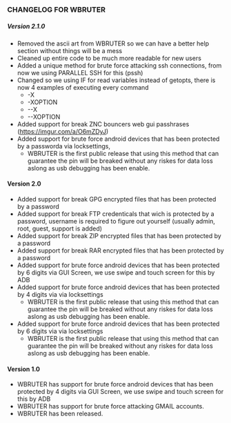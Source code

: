 ### CHANGELOG FOR WBRUTER

##### Version 2.1.0

-    Removed the ascii art from WBRUTER so we can have a better help section without things will be a mess
-    Cleaned up entire code to be much more readable for new users
-    Added a unique method for brute force attacking ssh connections, from now we using PARALLEL SSH for this (pssh)
-    Changed so we using IF for read variables instead of getopts, there is now 4 examples of executing every command
     + -X
     + -XOPTION
     + --X
     + --XOPTION
-    Added support for break ZNC bouncers web gui passhrases (https://imgur.com/a/O6mZDyJ)
-    Added support for brute force android devices that has been protected by a passworda via locksettings, 
     + WBRUTER is the first public release that using this method that can guarantee the pin will be breaked without any riskes for data loss aslong as usb debugging has been enable.

#### Version 2.0

-    Added support for break GPG encrypted files that has been protected by a password
-    Added support for break FTP credenticals that wich is protected by a password, username is required to figure out yourself (usually admin, root, guest, support is added)
-    Added support for break ZIP encrypted files that has been protected by a password
-    Added support for break RAR encrypted files that has been protected by a password
-    Added support for brute force android devices that has been protected by 6 digits via GUI Screen, we use swipe and touch screen for this by ADB
-    Added support for brute force android devices that has been protected by 4 digits via via locksettings
     + WBRUTER is the first public release that using this method that can guarantee the pin will be breaked without any riskes for data loss aslong as usb debugging has been enable.
-    Added support for brute force android devices that has been protected by 6 digits via via locksettings
     + WBRUTER is the first public release that using this method that can guarantee the pin will be breaked without any riskes for data loss aslong as usb debugging has been enable.

#### Version 1.0

-    WBRUTER has support for brute force android devices that has been protected by 4 digits via GUI Screen, we use swipe and touch screen for this by ADB
-    WBRUTER has support for brute force attacking GMAIL accounts.
-    WBRUTER has been released.

